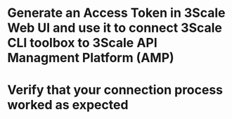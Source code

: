 # Generate an Access Token in 3Scale Web UI and use it to connect 3Scale CLI toolbox to 3Scale API Managment Platform (AMP)


# Verify that your connection process worked as expected
